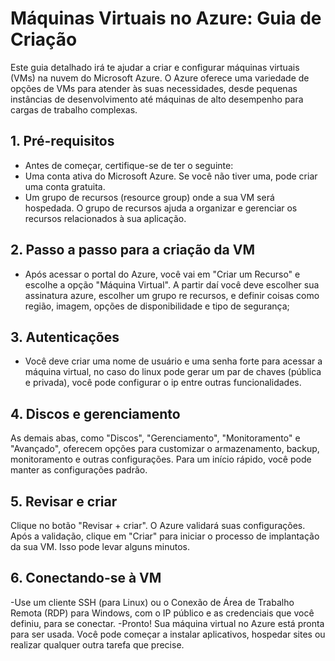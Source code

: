# Máquinas Virtuais no Azure: Guia de Criação #
Este guia detalhado irá te ajudar a criar e configurar máquinas virtuais (VMs) na nuvem do Microsoft Azure. O Azure oferece uma variedade de opções de VMs para atender às suas necessidades, desde pequenas instâncias de desenvolvimento até máquinas de alto desempenho para cargas de trabalho complexas.

## 1. Pré-requisitos ##
- Antes de começar, certifique-se de ter o seguinte:
- Uma conta ativa do Microsoft Azure. Se você não tiver uma, pode criar uma conta gratuita.
- Um grupo de recursos (resource group) onde a sua VM será hospedada. O grupo de recursos ajuda a organizar e gerenciar os recursos relacionados à sua aplicação.

## 2. Passo a passo para a criação da VM ##
- Após acessar o portal do Azure, você vai em "Criar um Recurso" e escolhe a opção "Máquina Virtual". A partir daí você deve escolher sua assinatura azure, escolher um grupo re recursos, e definir coisas como região, imagem, opções de disponibilidade e tipo de segurança;

## 3. Autenticações ##
- Você deve criar uma nome de usuário e uma senha forte para acessar a máquina virtual, no caso do linux pode gerar um par de chaves (pública e privada), você pode configurar o ip entre outras funcionalidades.

## 4. Discos e gerenciamento ##
As demais abas, como "Discos", "Gerenciamento", "Monitoramento" e "Avançado", oferecem opções para customizar o armazenamento, backup, monitoramento e outras configurações. Para um início rápido, você pode manter as configurações padrão.

## 5. Revisar e criar ##
Clique no botão "Revisar + criar". O Azure validará suas configurações. Após a validação, clique em "Criar" para iniciar o processo de implantação da sua VM. Isso pode levar alguns minutos.

## 6. Conectando-se à VM ##
-Use um cliente SSH (para Linux) ou o Conexão de Área de Trabalho Remota (RDP) para Windows, com o IP público e as credenciais que você definiu, para se conectar.
-Pronto! Sua máquina virtual no Azure está pronta para ser usada. Você pode começar a instalar aplicativos, hospedar sites ou realizar qualquer outra tarefa que precise.
